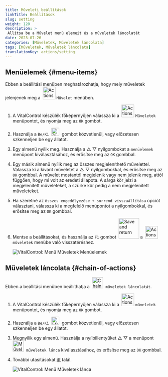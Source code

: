 ```yaml
---
title: Műveleti beállítások
linkTitle: Beállítások
slug: setting
weight: 120
description: >
 Állítsa be a Művelet menü elemeit és a műveletek láncolatát
date: 2023-07-26
categories: [Műveletek, Műveletek láncolata]
tags: [Műveletek, Műveletek láncolata]
translationKey: actions/setting
---
```

## Menüelemek {#menu-items}

Ebben a beállítási menüben meghatározhatja, hogy mely műveletek jelenjenek meg a &nbsp;<img src="/icons/actions.svg" width="40" align="bottom" alt="Actions" /> `Művelet` menüben.

1. A VitalControl készülék főképernyőjén válassza ki a &nbsp;<img src="/icons/actions.svg" width="40" align="bottom" alt="Actions" /> `Műveletek` menüpontot, és nyomja meg az `OK` gombot.

2. Használja a `Be/Ki` &nbsp;<img src="/icons/gear.svg" width="25" align="bottom" alt="Chain of actions" />&nbsp; gombot közvetlenül, vagy előzetesen szkenneljen be egy állatot.

3. Egy almenü nyílik meg. Használja a △ ▽ nyílgombokat a `menüelemek` menüpont kiválasztásához, és erősítse meg az `OK` gombbal.

4. Egy másik almenü nyílik meg az összes megjeleníthető művelettel. Válassza ki a kívánt műveletet a △ ▽ nyílgombokkal, és erősítse meg az `OK` gombbal. A művelet mostantól megjelenik vagy nem jelenik meg, attól függően, hogy mi volt az eredeti állapota. A sárga kör jelzi a megjelenített műveleteket, a szürke kör pedig a nem megjelenített műveleteket.

5. Ha szeretné az `összes engedélyezése + sorrend visszaállítása` opciót választani, válassza ki a megfelelő menüpontot a nyílgombokkal, és erősítse meg az `OK` gombbal.

6. Mentse a beállításokat, és használja az `F1` gombot &nbsp;<img src="/icons/footer/save_exit.svg" width="65" align="bottom" alt="Save and return" /> a &nbsp;<img src="/icons/actions.svg" width="40" align="bottom" alt="Actions" /> `műveletek` menübe való visszatéréshez.

    ![VitalControl: Menü Műveletek Menüelemek](../images/menu.png "Menüelemek")

## Műveletek láncolata {#chain-of-actions}

Ebben a beállítási menüben beállíthatja a &nbsp;<img src="/icons/actions/action-chain.svg" width="35" align="bottom" alt="Chain of actions" />&nbsp; `műveletek láncolatát`.

1. A VitalControl készülék főképernyőjén válassza ki a &nbsp;<img src="/icons/actions.svg" width="40" align="bottom" alt="Actions" /> `műveletek` menüpontot, és nyomja meg az `OK` gombot.


2. Használja a `Be/Ki` &nbsp;<img src="/icons/gear.svg" width="25" align="bottom" alt="Műveletek lánca" />&nbsp; gombot közvetlenül, vagy előzetesen szkenneljen be egy állatot.

3. Megnyílik egy almenü. Használja a nyílbillentyűket △ ▽ a menüpont &nbsp;<img src="/icons/actions/action-chain.svg" width="35" align="bottom" alt="Műveletek lánca" />&nbsp; `műveletek lánca` kiválasztásához, és erősítse meg az `OK` gombbal.

4. További utasításokat [itt](/hu/docs/chain-of-actions/#set-chain-of-actions) talál.

    ![VitalControl: Menü Műveletek lánca](../images/chainofactions.png "Műveletek lánca")

